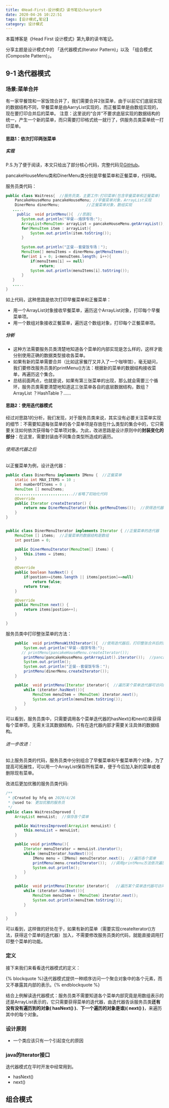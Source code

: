 ```yaml
---
title: 《Head-First-设计模式》读书笔记charpter9
date: 2020-04-26 10:22:51
tags: [设计模式,笔记]
category: 设计模式 
---
```


本篇博客是《Head First 设计模式》第九章的读书笔记。

分享主题是设计模式中的 「迭代器模式(Iterator Pattern)」以及 「组合模式(Composite Pattern)」。

## 9-1 迭代器模式

### 场景:菜单合并

有一家早餐馆和一家饭馆合并了，我们需要合并2张菜单，由于以前它们底层实现的数据结构不同，早餐菜单是由AarryList实现的，而正餐菜单是由数组实现的，现在要打印合并后的菜单。
注意：这里说的“合并”不要求底层实现的数据结构的统一，产生一个新的菜单，而只需要打印格式统一就行了，供服务员类菜单统一打印菜单。

#### 思路1：依次打印两张菜单

##### 实现

P.S.为了便于阅读，本文只给出了部分核心代码，完整代码见[GitHub](https://github.com/HFQ123/designpatternlearning)。

pancakeHouseMenu类和DinerMenu类分别是早餐菜单和正餐菜单，代码略。

服务员类代码：

 ```java
public class Waitress{  //服务员类，主要工作:打印菜单(包含早餐菜单和正餐菜单)
     PancakeHouseMenu pancakeHouseMenu; //早餐菜单对象，ArrayList实现
     DinerMenu dinerMenu;            //正餐菜单对象，数组实现
    .....
      public  void printMenu(){  //思路1
        System.out.println("早餐--烙饼专场:");
        ArrayList<MenuItem> arrayList = pancakeHouseMenu.getArrayList();
        for(MenuItem item : arrayList){
            System.out.println(item.toString());
        }
        
        System.out.println("正餐--套餐饭专场：");
        MenuItem[] menuItems = dinerMenu.getMenuItems();
        for(int i = 0; i<menuItems.length; i++){
            if(menuItems[i] == null)
                return;
            System.out.println(menuItems[i].toString());
        }
    }
    .....
}
 ```

如上代码，这种思路是依次打印早餐菜单和正餐菜单：

+ 用一个ArrayList对象接收早餐菜单，遍历这个ArrayList对象，打印每个早餐菜单项。
+ 用一个数组对象接收正餐菜单，遍历这个数组对象，打印每个正餐菜单项。

##### 分析

+ 这种方法需要服务员类清楚地知道各个菜单的内部实现是怎么样的，这样才能分别使用正确的数据类型接收各菜单。
+ 如果有新的菜单需要合并（比如这家餐厅又并入了一个咖啡馆），毫无疑问，我们要修改服务员类的printMenu()方法：根据新的菜单的数据结构接收菜单，再遍历这个集合。
+ 总结前面两点，也就是说，如果有第三张菜单的出现，那么就会需要三个循环，服务员类需要清楚地知道这三张菜单各自的底层数据结构，数组？ArrayList ？HashTable？......



#### 思路2：使用迭代器模式

经过对思路1的分析，我们发现，对于服务员类来说，其实没有必要关注菜单实现的细节：不需要知道每张菜单的各个菜单项是存放在什么类型的集合中的，它只需要关注如何依次获得每个菜单项对象。为此，改进思路是设计原则中的**封装变化的部分**：在这里，需要封装由不同集合类型所造成的遍历。

###### 使用迭代器之后

以正餐菜单为例，设计迭代器：

```java
public class DinerMenu implements IMenu {  //正餐菜单
    static int MAX_ITEMS = 10 ;
    int numberOfItems = 0 ;
    MenuItem [] menuItems;
	..........................//省略了初始化代码
    @Override
    public Iterator createIterator() {
        return new DinerMenuIterator(this.getMenuItems());  //获得迭代器
    }
}


public class DinerMenuIterator implements Iterator { //正餐菜单的迭代器
    MenuItem [] items;  //正餐菜单的数据结构是数组
    int postion = 0;

    public DinerMenuIterator(MenuItem[] items) {
        this.items = items;
    }

    @Override
    public boolean hasNext() {
        if(postion>=items.length || items[postion]==null)
            return false;
        return true;
    }

    @Override
    public MenuItem next() {
        return items[postion++];
    }

}
```

服务员类中打印整张菜单的方法：

```java
    public  void printMenuWithIterator(){  //使用迭代器后，打印整张合并后的菜单
        System.out.println("早餐--烙饼专场:");
       // printMenu(pancakeHouseMenu.createIterator());
        printMenu(pancakeHouseMenu.getArrayList().iterator());  //pancakeHouseMenu的菜单项组织的数据结构是ArrayList，所以可以直接获得ArrayList内置的迭代器
        System.out.println();
        System.out.println("正餐--套餐饭专场：");
        printMenu(dinerMenu.createIterator());
    }

    public  void printMenu(Iterator iterator){  //遍历某个菜单迭代器可访问的全部菜单项
        while (iterator.hasNext()){
            MenuItem menuItem = (MenuItem) iterator.next();
            System.out.println(menuItem.toString());
        }
    }
```

可以看到，服务员类中，只需要调用各个菜单迭代器的hasNext()和next()来获得每个菜单项，无需关注其数据结构，只有在迭代器内部才需要关注具体的数据结构。

###### 进一步改进：

如上服务员类的代码，服务员类中分别组合了早餐菜单和午餐菜单两个对象，为了提高可拓展性，可以用一个ArrayList保存所有菜单，便于今后加入新的菜单或者删除现有菜单。

改进后更加优雅的服务员类代码:

```java
/**
 * @Created by hfq on 2020/4/26
 * @used to: 更加优雅的服务员
 */
public class WaitressImproved {
    ArrayList menuList;  //保存各个菜单

    public WaitressImproved(ArrayList menuList) {
        this.menuList = menuList;
    }

    public void printMenu(){
        Iterator menuIterator = menuList.iterator();
        while (menuIterator.hasNext()){ 
            IMenu menu = (IMenu) menuIterator.next();  //遍历各个菜单 
            printMenu(menu.createIterator());  //调用printMenu方法依次遍历并打印该菜单的每个菜单项
            System.out.println();
        }
    }

    public  void printMenu(Iterator iterator){   //遍历某个菜单迭代器可访问的全部菜单项
        while (iterator.hasNext()){
            MenuItem menuItem = (MenuItem) iterator.next();
            System.out.println(menuItem.toString());
        }

    }
}
```

可以看到，这样做的好处在于，如果有新的菜单（需要实现createIterator()方法，获得这个菜单的迭代器）加入，不需要修改服务员类的代码，就能直接调用打印整个菜单的功能。

### 定义

接下来我们来看看迭代器模式的定义：

{% blockquote %}迭代器模式提供一种顺序访问一个聚合对象中的各个元素，而又不暴露其内部的表示。{% endblockquote %} 

结合上例解读迭代器模式：服务员类不需要知道各个菜单内部究竟是用数组表示的还是ArrayList表示的，它只需要获得菜单的迭代器，由迭代器告诉服务员类**还有没有没有遍历到的对象( hasNext() )**、**下一个遍历的对象是谁)( next() )**，来遍历其中的每个对象。

### 设计原则

- 一个类应该只有一个引起变化的原因

### java的Iterator接口

迭代器模式在平时开发中经常用到。

- hasNext()
- next()

## 组合模式